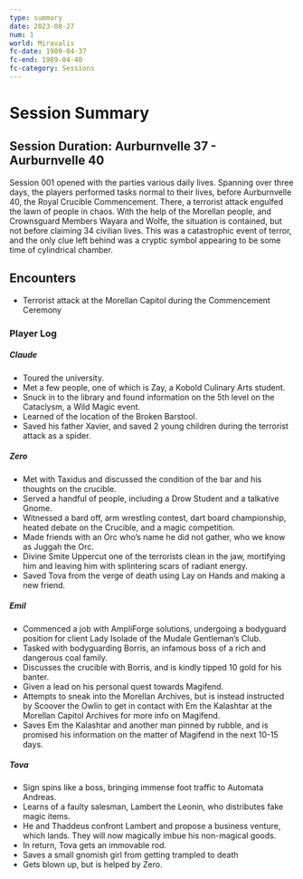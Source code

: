 ```yaml
---
type: summary
date: 2023-08-27
num: 1
world: Miravalis
fc-date: 1989-04-37
fc-end: 1989-04-40
fc-category: Sessions
---
```

# Session Summary
## Session Duration: Aurburnvelle 37 - Aurburnvelle 40
Session 001 opened with the parties various daily lives. Spanning over three days, the players performed tasks normal to their lives, before Aurburnvelle 40, the Royal Crucible Commencement. There, a terrorist attack engulfed the lawn of people in chaos. With the help of the Morellan people, and Crownsguard Members Wayara and Wolfe, the situation is contained, but not before claiming 34 civilian lives. This was a catastrophic event of terror, and the only clue left behind was a cryptic symbol appearing to be some time of cylindrical chamber. 

## Encounters
- Terrorist attack at the Morellan Capitol during the Commencement Ceremony

### Player Log
##### Claude
- Toured the university. 
- Met a few people, one of which is Zay, a Kobold Culinary Arts student. 
- Snuck in to the library and found information on the 5th level on the Cataclysm, a Wild Magic event. 
- Learned of the location of the Broken Barstool. 
- Saved his father Xavier, and saved 2 young children during the terrorist attack as a spider. 
##### Zero
- Met with Taxidus and discussed the condition of the bar and his thoughts on the crucible. 
- Served a handful of people, including a Drow Student and a talkative Gnome.
- Witnessed a bard off, arm wrestling contest, dart board championship, heated debate on the Crucible, and a magic competition. 
- Made friends with an Orc who’s name he did not gather, who we know as Juggah the Orc. 
- Divine Smite Uppercut one of the terrorists clean in the jaw, mortifying him and leaving him with splintering scars of radiant energy. 
- Saved Tova from the verge of death using Lay on Hands and making a new friend. 
##### Emil
- Commenced a job with AmpliForge solutions, undergoing a bodyguard position for client Lady Isolade of the Mudale Gentleman’s Club. 
- Tasked with bodyguarding Borris, an infamous boss of a rich and dangerous coal family. 
- Discusses the crucible with Borris, and is kindly tipped 10 gold for his banter. 
- Given a lead on his personal quest towards Magifend. 
- Attempts to sneak into the Morellan Archives, but is instead instructed by Scoover the Owlin to get in contact with Em the Kalashtar at the Morellan Capitol Archives for more info on Magifend. 
- Saves Em the Kalashtar and another man pinned by rubble, and is promised his information on the matter of Magifend in the next 10-15 days. 
##### Tova
- Sign spins like a boss, bringing immense foot traffic to Automata Andreas. 
- Learns of a faulty salesman, Lambert the Leonin, who distributes fake magic items. 
- He and Thaddeus confront Lambert and propose a business venture, which lands. They will now magically imbue his non-magical goods. 
- In return, Tova gets an immovable rod.
- Saves a small gnomish girl from getting trampled to death
- Gets blown up, but is helped by Zero. 



